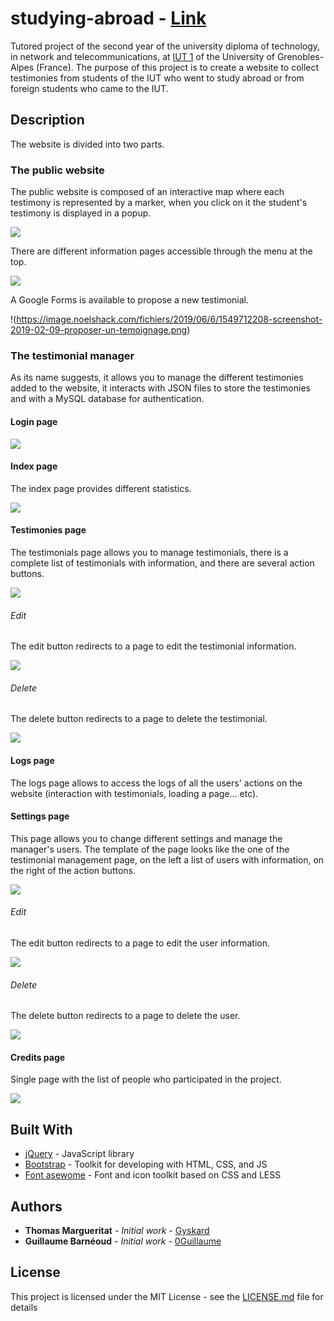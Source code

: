 # studying-abroad - [Link](https://gyskard.alwaysdata.net/)

Tutored project of the second year of the university diploma of technology, in network and telecommunications, at [IUT 1](https://iut1.univ-grenoble-alpes.fr/) of the University of Grenobles-Alpes (France). The purpose of this project is to create a website to collect testimonies from students of the IUT who went to study abroad or from foreign students who came to the IUT. 

## Description

The website is divided into two parts.

### The public website

The public website is composed of an interactive map where each testimony is represented by a marker, when you click on it the student's testimony is displayed in a popup. 

![](https://image.noelshack.com/fichiers/2019/06/6/1549711960-img.png)

There are different information pages accessible through the menu at the top. 

![](https://image.noelshack.com/fichiers/2019/06/6/1549712110-screenshot-2019-02-09-de-l-uga-a-l-international.png)

A Google Forms is available to propose a new testimonial.

!(https://image.noelshack.com/fichiers/2019/06/6/1549712208-screenshot-2019-02-09-proposer-un-temoignage.png)

### The testimonial manager

As its name suggests, it allows you to manage the different testimonies added to the website, it interacts with JSON files to store the testimonies and with a MySQL database for authentication.   

#### Login page

![](https://image.noelshack.com/fichiers/2019/06/6/1549712765-screenshot-2019-02-09-etudes-a-l-etranger-login.png)

#### Index page

The index page provides different statistics.

![](https://image.noelshack.com/fichiers/2019/06/6/1549712953-screenshot-2019-02-09-gestionnaire-de-temoignages.png)

#### Testimonies page

The testimonials page allows you to manage testimonials, there is a complete list of testimonials with information, and there are several action buttons. 

![](https://image.noelshack.com/fichiers/2019/06/6/1549712943-screenshot-2019-02-09-gestionnaire-de-temoignages-1.png)

###### Edit

The edit button redirects to a page to edit the testimonial information.

![](https://image.noelshack.com/fichiers/2019/06/6/1549712944-screenshot-2019-02-09-gestionnaire-de-temoignages-2.png)

###### Delete

The delete button redirects to a page to delete the testimonial.

![](https://image.noelshack.com/fichiers/2019/06/6/1549712945-screenshot-2019-02-09-gestionnaire-de-temoignages-3.png)

#### Logs page

The logs page allows to access the logs of all the users' actions on the website (interaction with testimonials, loading a page... etc).

#### Settings page

This page allows you to change different settings and manage the manager's users. The template of the page looks like the one of the testimonial management page, on the left a list of users with information, on the right of the action buttons.

![](https://image.noelshack.com/fichiers/2019/06/6/1549712954-screenshot-2019-02-09-gestionnaire-de-temoignages-4.png)

###### Edit

The edit button redirects to a page to edit the user information.

![](https://image.noelshack.com/fichiers/2019/06/6/1549712953-screenshot-2019-02-09-gestionnaire-de-temoignages-5.png)

###### Delete

The delete button redirects to a page to delete the user.

![](https://image.noelshack.com/fichiers/2019/06/6/1549713511-img.png)

#### Credits page

Single page with the list of people who participated in the project.

![](https://image.noelshack.com/fichiers/2019/06/6/1549712953-screenshot-2019-02-09-gestionnaire-de-temoignages-6.png)

## Built With

* [jQuery](https://jquery.com/) - JavaScript library
* [Bootstrap](https://letsencrypt.org/) - Toolkit for developing with HTML, CSS, and JS
* [Font asewome](https://fontawesome.com/) - Font and icon toolkit based on CSS and LESS

## Authors

* **Thomas Margueritat** - *Initial work* - [Gyskard](https://github.com/Gyskard)
* **Guillaume Barnéoud** - *Initial work* - [0Guillaume](https://github.com/0Guillaume)

## License

This project is licensed under the MIT License - see the [LICENSE.md](LICENSE.md) file for details
